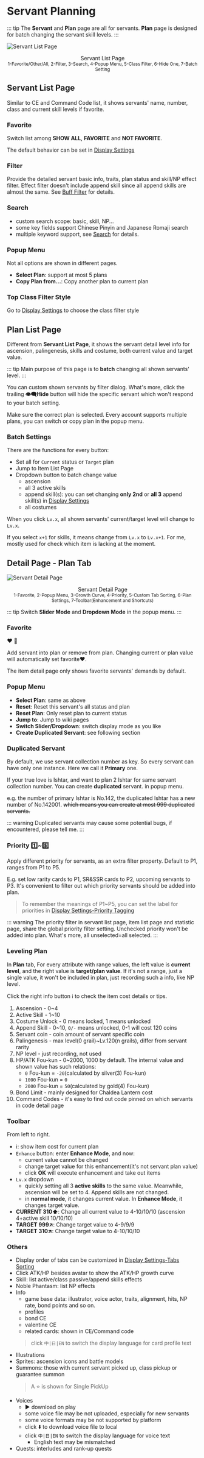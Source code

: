 # Servant Planning

::: tip
The **Servant** and **Plan** page are all for servants. **Plan** page is designed for batch changing the servant skill levels.
:::


![Servant List Page](/images/en/servant-list.webp)
<figcaption style="text-align:center">Servant List Page<br><small>1-Favorite/Other/All, 2-Filter, 3-Search, 4-Popup Menu, 5-Class Filter, 6-Hide One, 7-Batch Setting</small></figcaption>


## Servant List Page
Similar to CE and Command Code list, it shows servants' name, number, class and current skill levels if favorite. 

### Favorite
Switch list among **SHOW ALL**, **FAVORITE** and **NOT FAVORITE**.

The default behavior can be set in [Display Settings](./app_setting.md#display_settings)

### Filter
Provide the detailed servant basic info, traits, plan status and skill/NP effect filter. Effect filter doesn't include append skill since all append skills are almost the same.
See [Buff Filter](./buff_filter.md) for details.

### Search
- custom search scope: basic, skill, NP...
- some key fields support Chinese Pinyin and Japanese Romaji search
- multiple keyword support, see [Search](./search_filter.md) for details.

### Popup Menu
Not all options are shown in different pages.
- **Select Plan**: support at most 5 plans
- **Copy Plan from...**: Copy another plan to current plan

### Top Class Filter Style
Go to [Display Settings](./app_setting.md#display-settings) to choose the class filter style

## Plan List Page
Different from **Servant List Page**, it shows the servant detail level info for ascension, palingenesis, skills and costume,
both current value and target value.

::: tip
Main purpose of this page is to **batch** changing all shown servants' level.
:::

You can custom shown servants by filter dialog. What's more, click the trailing **:eye_speech_bubble:Hide** button will hide the specific servant which won't respond to your batch setting. 

Make sure the correct plan is selected. Every account supports multiple plans, you can switch or copy plan in the popup menu.

### Batch Settings
There are the functions for every button:
- Set all for `Current` status or `Target` plan
- Jump to Item List Page
- Dropdown button to batch change value
  - ascension
  - all 3 active skills
  - append skill(s): you can set changing **only 2nd** or **all 3** append skill(s) in [Display Settings](./app_setting.md#display-settings)
  - all costumes

When you click `Lv.x`, all shown servants' current/target level will change to `Lv.x`.

If you select `x+1` for skills, it means change from `Lv.x` to `Lv.x+1`. For me, mostly used for check which item is lacking at the moment.


## Detail Page - Plan Tab

![Servant Detail Page](/images/en/servant-detail.webp)
<figcaption style="text-align:center">Servant Detail Page<br><small>1-Favorite, 2-Popup Menu, 3-Growth Curve, 4-Priority, 5-Custom Tab Sorting, 6-Plan Settings, 7-Toolbar(Enhancement and Shortcuts)</small></figcaption>

::: tip
Switch **Slider Mode** and **Dropdown Mode** in the popup menu.
:::

### Favorite
:heart: :white_heart:

Add servant into plan or remove from plan. Changing current or plan value will automatically set favorite:heart:.

The item detail page only shows favorite servants' demands by default.

### Popup Menu
- **Select Plan**: same as above
- **Reset**: Reset this servant's all status and plan
- **Reset Plan**: Only reset plan to current status
- **Jump to**: Jump to wiki pages
- **Switch Slider/Dropdown**: switch display mode as you like
- **Create Duplicated Servant**: see following section

### Duplicated Servant
By default, we use servant collection number as key. So every servant can have only one instance. Here we call it **Primary** one.

If your true love is Ishtar, and want to plan 2 Ishtar for same servant collection number. You can create **duplicated** servant. in popup menu.

e.g. the number of primary Ishtar is No.142, the duplicated Ishtar has a new number of No.142001. ~~which means you can create at most 999 duplicated servants.~~

::: warning
Duplicated servants may cause some potential bugs, if encountered, please tell me.
:::

### Priority :one:~:five:
Apply different priority for servants, as an extra filter property. Default to P1, ranges from P1 to P5.

E.g. set low rarity cards to P1, SR&SSR cards to P2, upcoming servants to P3. It's convenient to filter out which priority servants should be added into plan.

> To remember the meanings of P1~P5, you can set the label for priorities in [Display Settings-Priority Tagging](./app_setting.md#display-settings)

::: warning
The priority filter in servant list page, item list page and statistic page, share the global priority filter setting.
Unchecked priority won't be added into plan. What's more, all unselected=all selected.
:::

### Leveling Plan

In **Plan** tab, For every attribute with range values, the left value is **current level**, and the right value is **target/plan value**.
If it's not a range, just a single value, it won't be included in plan, just recording such a info, like NP level.

Click the right info button :information_source: to check the item cost details or tips.

1. Ascension - 0~4
2. Active Skill - 1~10
3. Costume Unlock - 0 means locked, 1 means unlocked
4. Append Skill - 0~10, `0/-` means unlocked, 0-1 will cost 120 coins
5. Servant coin - coin amount of servant specific coin
6. Palingenesis - max level(0 grail)~Lv.120(n grails), differ from servant rarity
7. NP level - just recording, not used
8. HP/ATK Fou-kun - 0~2000, 1000 by default. The internal value and shown value has such relations:
    - `0` Fou-kun = `-20`(calculated by silver(3) Fou-kun)
    - `1000` Fou-kun = `0`
    - `2000` Fou-kun = `50`(calculated by gold(4) Fou-kun)
9. Bond Limit - mainly designed for Chaldea Lantern cost
10. Command Codes - it's easy to find out code pinned on which servants in code detail page

### Toolbar
From left to right.
- :information_source:: show item cost for current plan
- `Enhance` button: enter **Enhance Mode**, and now:
  - current value cannot be changed
  - change target value for this enhancement(it's not servant plan value)
  - click **OK** will execute enhancement and take out items
- `Lv.x` dropdown
  - quickly setting all 3 **active skills** to the same value. Meanwhile, ascension will be set to 4. Append skills are not changed.
  - in **normal mode**, it changes current value. In **Enhance Mode**, it changes target value.
- **CURRENT 310:arrow_up:**: Change all current value to 4-10/10/10 (ascension 4+active skill 10/10/10)
- **TARGET 999:arrow_upper_right:**: Change target value to 4-9/9/9
- **TARGET 310:arrow_upper_right:**: Change target value to 4-10/10/10


### Others
- Display order of tabs can be customized in [Display Settings-Tabs Sorting](./app_setting.md#display-settings)
- Click ATK/HP besides avatar to show the ATK/HP growth curve
- Skill: list active/class passive/append skills effects
- Noble Phantasm: list NP effects
- Info
  - game base data: illustrator, voice actor, traits, alignment, hits, NP rate, bond points and so on.
  - profiles
  - bond CE
  - valentine CE
  - related cards: shown in CE/Command code
  > click `中|日|EN` to switch the display language for card profile text
- Illustrations
- Sprites: ascension icons and battle models
- Summons: those with current servant picked up, class pickup or guarantee summon
  > A :star: is shown for Single PickUp
- Voices
  - :arrow_forward: download on play
  - some voice file may be not uploaded, especially for new servants
  - some voice formats may be not supported by platform
  - click :arrow_down: to download voice file to local
  - click `中|日|EN` to switch the display language for voice text
    - English text may be mismatched
- Quests: interludes and rank-up quests

